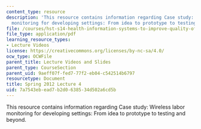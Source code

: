 ```yaml
---
content_type: resource
description: 'This resource contains information regarding Case study: Wireless labor
  monitoring for developing settings: From idea to prototype to testing and beyond.'
file: /courses/hst-s14-health-information-systems-to-improve-quality-of-care-in-resource-poor-settings-spring-2012/7a7543ebead7b2d0638534d502a6cd5b_MITHST_S14S12_lec09_1204.pdf
file_type: application/pdf
learning_resource_types:
- Lecture Videos
license: https://creativecommons.org/licenses/by-nc-sa/4.0/
ocw_type: OCWFile
parent_title: Lecture Videos and Slides
parent_type: CourseSection
parent_uid: 9aeff07f-fed7-77f2-eb04-c542514b6797
resourcetype: Document
title: Spring 2012 Lecture 4
uid: 7a7543eb-ead7-b2d0-6385-34d502a6cd5b
---
```

This resource contains information regarding Case study: Wireless labor monitoring for developing settings: From idea to prototype to testing and beyond.